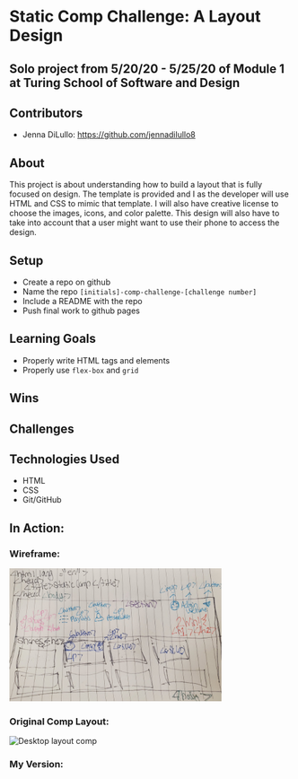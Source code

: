# Static Comp Challenge: A Layout Design

## Solo project from 5/20/20 - 5/25/20 of Module 1 at Turing School of Software and Design

## Contributors

- Jenna DiLullo: https://github.com/jennadilullo8

## About

This project is about understanding how to build a layout that is fully focused on design. The template is provided and I as the developer will use HTML and CSS to mimic that template. I will also have creative license to choose the images, icons, and color palette. This design will also have to take into account that a user might want to use their phone to access the design.

## Setup

- Create a repo on github
- Name the repo `[initials]-comp-challenge-[challenge number]`
- Include a README with the repo
- Push final work to github pages

## Learning Goals

- Properly write HTML tags and elements
- Properly use `flex-box` and `grid`

## Wins

## Challenges

## Technologies Used

- HTML
- CSS
- Git/GitHub

## In Action:

### Wireframe:

<img src="/images/20200520_161138.jpg" alt="Wireframe Of Project" height=auto width=75%/>

### Original Comp Layout:

<img src="https://frontend.turing.io/assets/images/static-comp-challenge-2.jpg" alt="Desktop layout comp" height=auto width=75%/>

### My Version:

